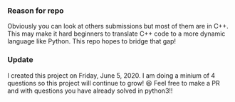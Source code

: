 ### Reason for repo
Obviously you can look at others submissions but most of them are in C++. This may make it hard beginners to translate C++ code to a more dynamic language like Python. This repo hopes to bridge that gap! 

### Update
I created this project on Friday, June 5, 2020. I am doing a minium of 4 questions so this project will continue to grow! 😆 Feel free to make a PR and with questions you have already solved in python3!!
